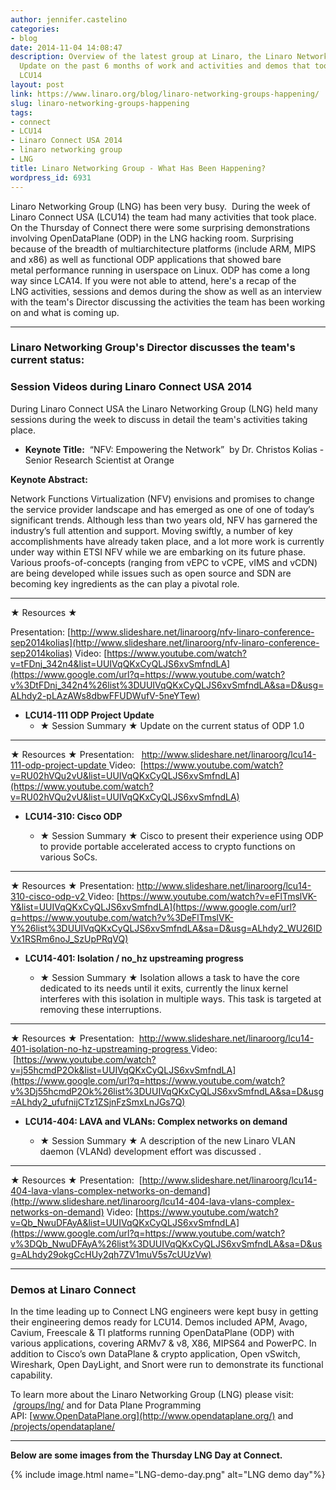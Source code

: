 ```yaml
---
author: jennifer.castelino
categories:
- blog
date: 2014-11-04 14:08:47
description: Overview of the latest group at Linaro, the Linaro Networking Group (LNG).
  Update on the past 6 months of work and activities and demos that took place at
  LCU14
layout: post
link: https://www.linaro.org/blog/linaro-networking-groups-happening/
slug: linaro-networking-groups-happening
tags:
- connect
- LCU14
- Linaro Connect USA 2014
- linaro networking group
- LNG
title: Linaro Networking Group - What Has Been Happening?
wordpress_id: 6931
---
```


Linaro Networking Group (LNG) has been very busy.  During the week of Linaro Connect USA (LCU14) the team had many activities that took place.   On the Thursday of Connect there were some surprising demonstrations involving OpenDataPlane (ODP) in the LNG hacking room. Surprising because of the breadth of multiarchitecture platforms (include ARM, MIPS and x86) as well as functional ODP applications that showed bare metal performance running in userspace on Linux. ODP has come a long way since LCA14. If you were not able to attend, here's a recap of the LNG activities, sessions and demos during the show as well as an interview with the team's Director discussing the activities the team has been working on and what is coming up.

* * *

### **Linaro Networking Group's Director discusses the team's current status:**

### **Session Videos during Linaro Connect USA 2014**

During Linaro Connect USA the Linaro Networking Group (LNG) held many sessions during the week to discuss in detail the team's activities taking place.

  * **Keynote Title:**  “NFV: Empowering the Network”  by Dr. Christos Kolias - Senior Research Scientist at Orange
  
**Keynote Abstract:** 

Network Functions Virtualization (NFV) envisions and promises to change the service provider landscape and has emerged as one of one of today’s significant trends. Although less than two years old, NFV has garnered the industry’s full attention and support. Moving swiftly, a number of key accomplishments have already taken place, and a lot more work is currently under way within ETSI NFV while we are embarking on its future phase. Various proofs-of-concepts (ranging from vEPC to vCPE, vIMS and vCDN) are being developed while issues such as open source and SDN are becoming key ingredients as the can play a pivotal role.

* * *

★ Resources ★

Presentation: [http://www.slideshare.net/linaroorg/nfv-linaro-conference-sep2014kolias](http://www.slideshare.net/linaroorg/nfv-linaro-conference-sep2014kolias)
Video: [https://www.youtube.com/watch?v=tFDnj_342n4&list=UUIVqQKxCyQLJS6xvSmfndLA](https://www.google.com/url?q=https://www.youtube.com/watch?v%3DtFDnj_342n4%26list%3DUUIVqQKxCyQLJS6xvSmfndLA&sa=D&usg=ALhdy2-pLAzAWs8dbwFFUDWufV-5neYTew)

  * **LCU14-111 ODP Project Update**
    * ★ Session Summary ★
	Update on the current status of ODP 1.0

* * *

★ Resources ★
Presentation:   [http://www.slideshare.net/linaroorg/lcu14-111-odp-project-update
](http://www.slideshare.net/linaroorg/lcu14-111-odp-project-update)Video:  [https://www.youtube.com/watch?v=RU02hVQu2vU&list=UUIVqQKxCyQLJS6xvSmfndLA](https://www.youtube.com/watch?v=RU02hVQu2vU&list=UUIVqQKxCyQLJS6xvSmfndLA)

  * **LCU14-310: Cisco ODP**

    * ★ Session Summary ★
	Cisco to present their experience using ODP to provide portable accelerated access to crypto functions on various SoCs.

* * *

★ Resources ★
Presentation: [http://www.slideshare.net/linaroorg/lcu14-310-cisco-odp-v2
](http://www.slideshare.net/linaroorg/lcu14-310-cisco-odp-v2)Video: [https://www.youtube.com/watch?v=eFlTmslVK-Y&list=UUIVqQKxCyQLJS6xvSmfndLA](https://www.google.com/url?q=https://www.youtube.com/watch?v%3DeFlTmslVK-Y%26list%3DUUIVqQKxCyQLJS6xvSmfndLA&sa=D&usg=ALhdy2_WU26IDVx1RSRm6noJ_SzUpPRqVQ)

  * **LCU14-401: Isolation / no_hz upstreaming progress**

    * ★ Session Summary ★ Isolation allows a task to have the core dedicated to its needs until it exits, currently the linux kernel interferes with this isolation in multiple ways. This task is targeted at removing these interruptions.

* * *

★ Resources ★
Presentation:  [http://www.slideshare.net/linaroorg/lcu14-401-isolation-no-hz-upstreaming-progress
](http://www.slideshare.net/linaroorg/lcu14-401-isolation-no-hz-upstreaming-progress)Video:  [https://www.youtube.com/watch?v=j55hcmdP2Ok&list=UUIVqQKxCyQLJS6xvSmfndLA](https://www.google.com/url?q=https://www.youtube.com/watch?v%3Dj55hcmdP2Ok%26list%3DUUIVqQKxCyQLJS6xvSmfndLA&sa=D&usg=ALhdy2_ufufnijCTz1ZSjnFzSmxLnJGs7Q)

  * **LCU14-404: LAVA and VLANs: Complex networks on demand**

    * ★ Session Summary ★
	A description of the new Linaro VLAN daemon (VLANd) development effort was discussed .

* * *
  
★ Resources ★
Presentation:  [http://www.slideshare.net/linaroorg/lcu14-404-lava-vlans-complex-networks-on-demand](http://www.slideshare.net/linaroorg/lcu14-404-lava-vlans-complex-networks-on-demand)
Video: [https://www.youtube.com/watch?v=Qb_NwuDFAyA&list=UUIVqQKxCyQLJS6xvSmfndLA](https://www.google.com/url?q=https://www.youtube.com/watch?v%3DQb_NwuDFAyA%26list%3DUUIVqQKxCyQLJS6xvSmfndLA&sa=D&usg=ALhdy29okgCcHUy2qh7ZV1muV5s7cUUzVw)

* * *

### **Demos at Linaro Connect**

In the time leading up to Connect LNG engineers were kept busy in getting their engineering demos ready for LCU14. Demos included APM, Avago, Cavium, Freescale & TI platforms running OpenDataPlane (ODP) with various applications, covering ARMv7 & v8, X86, MIPS64 and PowerPC. In addition to Cisco’s own DataPlane & crypto application, Open vSwitch, Wireshark, Open DayLight, and Snort were run to demonstrate its functional capability.

To learn more about the Linaro Networking Group (LNG) please visit:  [/groups/lng/](/groups/lng/) and for Data Plane Programming API: [www.OpenDataPlane.org](http://www.opendataplane.org/) and [/projects/opendataplane/](/projects/opendataplane/)

* * *

**Below are some images from the Thursday LNG Day at Connect.**

{% include image.html name="LNG-demo-day.png" alt="LNG demo day"%}